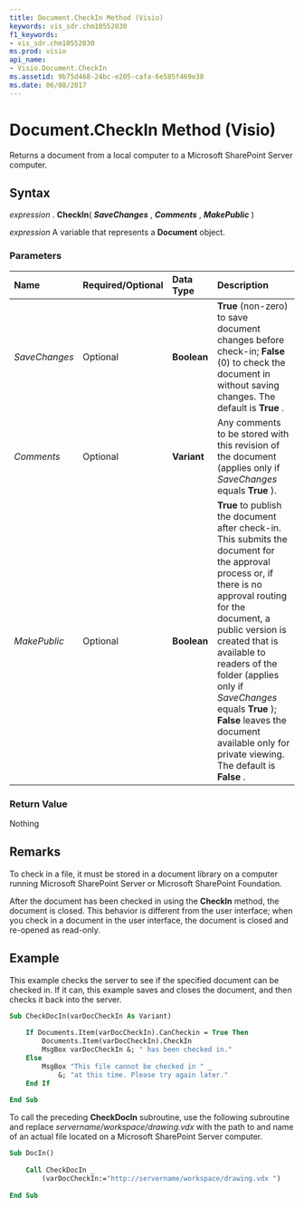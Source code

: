 ```yaml
---
title: Document.CheckIn Method (Visio)
keywords: vis_sdr.chm10552030
f1_keywords:
- vis_sdr.chm10552030
ms.prod: visio
api_name:
- Visio.Document.CheckIn
ms.assetid: 9b75d468-24bc-e205-cafa-6e585f469e38
ms.date: 06/08/2017
---
```



# Document.CheckIn Method (Visio)

Returns a document from a local computer to a Microsoft SharePoint Server computer.


## Syntax

 _expression_ . **CheckIn**( **_SaveChanges_** , **_Comments_** , **_MakePublic_** )

 _expression_ A variable that represents a **Document** object.


### Parameters



|**Name**|**Required/Optional**|**Data Type**|**Description**|
|:-----|:-----|:-----|:-----|
| _SaveChanges_|Optional| **Boolean**| **True** (non-zero) to save document changes before check-in; **False** (0) to check the document in without saving changes. The default is **True** .|
| _Comments_|Optional| **Variant**|Any comments to be stored with this revision of the document (applies only if  _SaveChanges_ equals **True** ).|
| _MakePublic_|Optional| **Boolean**| **True** to publish the document after check-in. This submits the document for the approval process or, if there is no approval routing for the document, a public version is created that is available to readers of the folder (applies only if _SaveChanges_ equals **True** ); **False** leaves the document available only for private viewing. The default is **False** .|

### Return Value

Nothing


## Remarks

To check in a file, it must be stored in a document library on a computer running Microsoft SharePoint Server or Microsoft SharePoint Foundation.

After the document has been checked in using the  **CheckIn** method, the document is closed. This behavior is different from the user interface; when you check in a document in the user interface, the document is closed and re-opened as read-only.


## Example

This example checks the server to see if the specified document can be checked in. If it can, this example saves and closes the document, and then checks it back into the server.


```vb
Sub CheckDocIn(varDocCheckIn As Variant) 
  
    If Documents.Item(varDocCheckIn).CanCheckin = True Then  
        Documents.Item(varDocCheckIn).CheckIn  
        MsgBox varDocCheckIn &; " has been checked in."  
    Else  
        MsgBox "This file cannot be checked in " _  
            &; "at this time. Please try again later."  
    End If   
  
End Sub
```

To call the preceding  **CheckDocIn** subroutine, use the following subroutine and replace _servername/workspace/drawing.vdx_ with the path to and name of an actual file located on a Microsoft SharePoint Server computer.




```vb
Sub DocIn()  
 
    Call CheckDocIn _  
        (varDocCheckIn:="http://servername/workspace/drawing.vdx ") 
  
End Sub
```


